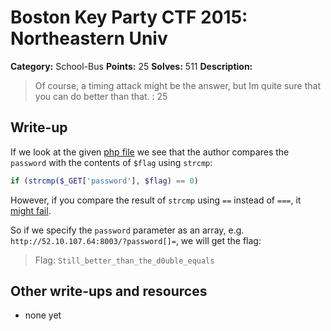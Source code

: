# Boston Key Party CTF 2015: Northeastern Univ

**Category:** School-Bus
**Points:** 25
**Solves:** 511
**Description:**

> Of course, a timing attack might be the answer, but Im quite sure that you can do better than that. : 25

## Write-up

If we look at the given [php file](./52.10.107.64\:8003/index.txt) we see that the author compares the `password` with the contents of `$flag` using `strcmp`:

```php
if (strcmp($_GET['password'], $flag) == 0)
```

However, if you compare the result of `strcmp` using `==` instead of `===`, it [might fail](https://coderwall.com/p/lflzkq/php-strcmp-could-leave-you-alone-in-deep-sh-t).

So if we specify the `password` parameter as an array, e.g. `http://52.10.107.64:8003/?password[]=`, we will get the flag:

> Flag: `Still_better_than_the_d0uble_equals`

## Other write-ups and resources

* none yet
